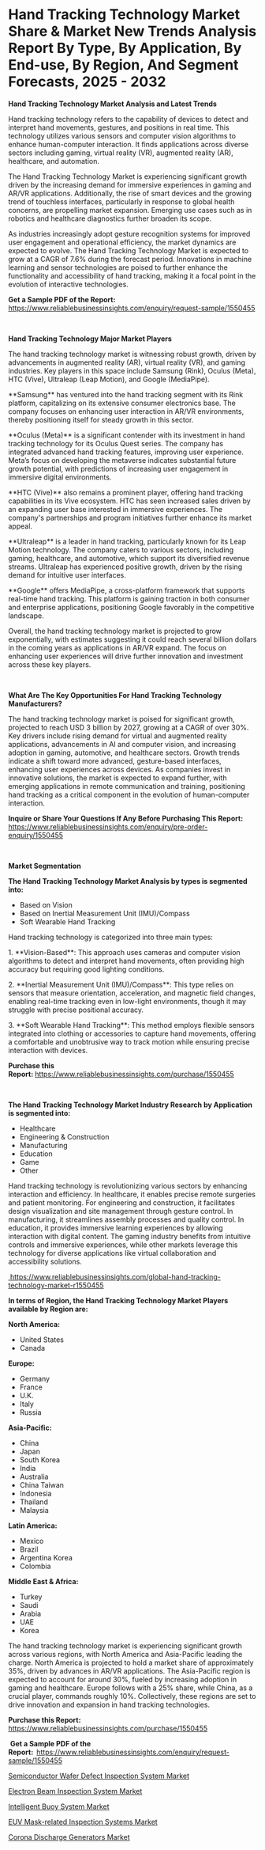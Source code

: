 <p><h1>Hand Tracking Technology Market Share & Market New Trends Analysis Report By Type, By Application, By End-use, By Region, And Segment Forecasts, 2025 - 2032</h1></p><p><strong>Hand Tracking Technology Market Analysis and Latest Trends</strong></p>
<p><p>Hand tracking technology refers to the capability of devices to detect and interpret hand movements, gestures, and positions in real time. This technology utilizes various sensors and computer vision algorithms to enhance human-computer interaction. It finds applications across diverse sectors including gaming, virtual reality (VR), augmented reality (AR), healthcare, and automation.</p><p>The Hand Tracking Technology Market is experiencing significant growth driven by the increasing demand for immersive experiences in gaming and AR/VR applications. Additionally, the rise of smart devices and the growing trend of touchless interfaces, particularly in response to global health concerns, are propelling market expansion. Emerging use cases such as in robotics and healthcare diagnostics further broaden its scope.</p><p>As industries increasingly adopt gesture recognition systems for improved user engagement and operational efficiency, the market dynamics are expected to evolve. The Hand Tracking Technology Market is expected to grow at a CAGR of 7.6% during the forecast period. Innovations in machine learning and sensor technologies are poised to further enhance the functionality and accessibility of hand tracking, making it a focal point in the evolution of interactive technologies.</p></p>
<p><strong>Get a Sample PDF of the Report:&nbsp;</strong> <a href="https://www.reliablebusinessinsights.com/enquiry/request-sample/1550455?utm_campaign=1119&utm_medium=2&utm_source=Github&utm_content=ia&utm_term=28022025&utm_id=hand-tracking-technology">https://www.reliablebusinessinsights.com/enquiry/request-sample/1550455</a></p>
<p>&nbsp;</p>
<p><strong>Hand Tracking Technology Major Market Players</strong></p>
<p><p>The hand tracking technology market is witnessing robust growth, driven by advancements in augmented reality (AR), virtual reality (VR), and gaming industries. Key players in this space include Samsung (Rink), Oculus (Meta), HTC (Vive), Ultraleap (Leap Motion), and Google (MediaPipe).</p><p>**Samsung** has ventured into the hand tracking segment with its Rink platform, capitalizing on its extensive consumer electronics base. The company focuses on enhancing user interaction in AR/VR environments, thereby positioning itself for steady growth in this sector.</p><p>**Oculus (Meta)** is a significant contender with its investment in hand tracking technology for its Oculus Quest series. The company has integrated advanced hand tracking features, improving user experience. Meta’s focus on developing the metaverse indicates substantial future growth potential, with predictions of increasing user engagement in immersive digital environments.</p><p>**HTC (Vive)** also remains a prominent player, offering hand tracking capabilities in its Vive ecosystem. HTC has seen increased sales driven by an expanding user base interested in immersive experiences. The company's partnerships and program initiatives further enhance its market appeal.</p><p>**Ultraleap** is a leader in hand tracking, particularly known for its Leap Motion technology. The company caters to various sectors, including gaming, healthcare, and automotive, which support its diversified revenue streams. Ultraleap has experienced positive growth, driven by the rising demand for intuitive user interfaces.</p><p>**Google** offers MediaPipe, a cross-platform framework that supports real-time hand tracking. This platform is gaining traction in both consumer and enterprise applications, positioning Google favorably in the competitive landscape.</p><p>Overall, the hand tracking technology market is projected to grow exponentially, with estimates suggesting it could reach several billion dollars in the coming years as applications in AR/VR expand. The focus on enhancing user experiences will drive further innovation and investment across these key players.</p></p>
<p>&nbsp;</p>
<p><strong>What Are The Key Opportunities For Hand Tracking Technology Manufacturers?</strong></p>
<p><p>The hand tracking technology market is poised for significant growth, projected to reach USD 3 billion by 2027, growing at a CAGR of over 30%. Key drivers include rising demand for virtual and augmented reality applications, advancements in AI and computer vision, and increasing adoption in gaming, automotive, and healthcare sectors. Growth trends indicate a shift toward more advanced, gesture-based interfaces, enhancing user experiences across devices. As companies invest in innovative solutions, the market is expected to expand further, with emerging applications in remote communication and training, positioning hand tracking as a critical component in the evolution of human-computer interaction.</p></p>
<p><strong>Inquire or Share Your Questions If Any Before Purchasing This Report:</strong> <a href="https://www.reliablebusinessinsights.com/enquiry/pre-order-enquiry/1550455?utm_campaign=1119&utm_medium=2&utm_source=Github&utm_content=ia&utm_term=28022025&utm_id=hand-tracking-technology">https://www.reliablebusinessinsights.com/enquiry/pre-order-enquiry/1550455</a></p>
<p>&nbsp;</p>
<p><strong>Market Segmentation</strong></p>
<p><strong>The Hand Tracking Technology Market Analysis by types is segmented into:</strong></p>
<p><ul><li>Based on Vision</li><li>Based on Inertial Measurement Unit (IMU)/Compass</li><li>Soft Wearable Hand Tracking</li></ul></p>
<p><p>Hand tracking technology is categorized into three main types: </p><p>1. **Vision-Based**: This approach uses cameras and computer vision algorithms to detect and interpret hand movements, often providing high accuracy but requiring good lighting conditions.</p><p>2. **Inertial Measurement Unit (IMU)/Compass**: This type relies on sensors that measure orientation, acceleration, and magnetic field changes, enabling real-time tracking even in low-light environments, though it may struggle with precise positional accuracy.</p><p>3. **Soft Wearable Hand Tracking**: This method employs flexible sensors integrated into clothing or accessories to capture hand movements, offering a comfortable and unobtrusive way to track motion while ensuring precise interaction with devices.</p></p>
<p><strong>Purchase this Report:&nbsp;</strong><a href="https://www.reliablebusinessinsights.com/purchase/1550455?utm_campaign=1119&utm_medium=2&utm_source=Github&utm_content=ia&utm_term=28022025&utm_id=hand-tracking-technology">https://www.reliablebusinessinsights.com/purchase/1550455</a></p>
<p>&nbsp;</p>
<p><strong>The Hand Tracking Technology Market Industry Research by Application is segmented into:</strong></p>
<p><ul><li>Healthcare</li><li>Engineering & Construction</li><li>Manufacturing</li><li>Education</li><li>Game</li><li>Other</li></ul></p>
<p><p>Hand tracking technology is revolutionizing various sectors by enhancing interaction and efficiency. In healthcare, it enables precise remote surgeries and patient monitoring. For engineering and construction, it facilitates design visualization and site management through gesture control. In manufacturing, it streamlines assembly processes and quality control. In education, it provides immersive learning experiences by allowing interaction with digital content. The gaming industry benefits from intuitive controls and immersive experiences, while other markets leverage this technology for diverse applications like virtual collaboration and accessibility solutions.</p></p>
<p><a href="https://www.reliablebusinessinsights.com/global-hand-tracking-technology-market-r1550455?utm_campaign=1119&utm_medium=2&utm_source=Github&utm_content=ia&utm_term=28022025&utm_id=hand-tracking-technology">&nbsp;https://www.reliablebusinessinsights.com/global-hand-tracking-technology-market-r1550455</a></p>
<p><strong>In terms of Region, the Hand Tracking Technology Market Players available by Region are:</strong></p>
<p>
    <p> <strong> North America: </strong>
        <ul>
            <li>United States</li>
            <li>Canada</li>
        </ul>
        </p> 
    <p> <strong> Europe: </strong>
        <ul>
            <li>Germany</li>
            <li>France</li>
            <li>U.K.</li>
            <li>Italy</li>
            <li>Russia</li>
        </ul>
        </p> 
    <p> <strong> Asia-Pacific: </strong>
        <ul>
            <li>China</li>
            <li>Japan</li>
            <li>South Korea</li>
            <li>India</li>
            <li>Australia</li>
            <li>China Taiwan</li>
            <li>Indonesia</li>
            <li>Thailand</li>
            <li>Malaysia</li>
        </ul>
        </p> 
    <p> <strong> Latin America: </strong>
        <ul>
            <li>Mexico</li>
            <li>Brazil</li>
            <li>Argentina Korea</li>
            <li>Colombia</li>
        </ul>
        </p> 
    <p> <strong> Middle East & Africa: </strong>
        <ul>
            <li>Turkey</li>
            <li>Saudi</li>
            <li>Arabia</li>
            <li>UAE</li>
            <li>Korea</li>
        </ul>
    </p>
    </p>
<p><p>The hand tracking technology market is experiencing significant growth across various regions, with North America and Asia-Pacific leading the charge. North America is projected to hold a market share of approximately 35%, driven by advances in AR/VR applications. The Asia-Pacific region is expected to account for around 30%, fueled by increasing adoption in gaming and healthcare. Europe follows with a 25% share, while China, as a crucial player, commands roughly 10%. Collectively, these regions are set to drive innovation and expansion in hand tracking technologies.</p></p>
<p><strong>Purchase this Report: </strong><a href="https://www.reliablebusinessinsights.com/purchase/1550455?utm_campaign=1119&utm_medium=2&utm_source=Github&utm_content=ia&utm_term=28022025&utm_id=hand-tracking-technology">https://www.reliablebusinessinsights.com/purchase/1550455</a></p>
<p>&nbsp;<strong>Get a Sample PDF of the Report:&nbsp;&nbsp;</strong><a href="https://www.reliablebusinessinsights.com/enquiry/request-sample/1550455?utm_campaign=1119&utm_medium=2&utm_source=Github&utm_content=ia&utm_term=28022025&utm_id=hand-tracking-technology">https://www.reliablebusinessinsights.com/enquiry/request-sample/1550455</a></p>
<p><strong></strong></p>
<p><p><a href="https://github.com/moratronak3q/Market-Research-Report-List-1/blob/main/semiconductor-wafer-defect-inspection-system-market.md?utm_campaign=1119&utm_medium=2&utm_source=Github&utm_content=ia&utm_term=28022025&utm_id=hand-tracking-technology">Semiconductor Wafer Defect Inspection System Market</a></p><p><a href="https://github.com/reahmmunises/Market-Research-Report-List-1/blob/main/electron-beam-inspection-system-market.md?utm_campaign=1119&utm_medium=2&utm_source=Github&utm_content=ia&utm_term=28022025&utm_id=hand-tracking-technology">Electron Beam Inspection System Market</a></p><p><a href="https://github.com/jugutstam/Market-Research-Report-List-1/blob/main/intelligent-buoy-system-market.md?utm_campaign=1119&utm_medium=2&utm_source=Github&utm_content=ia&utm_term=28022025&utm_id=hand-tracking-technology">Intelligent Buoy System Market</a></p><p><a href="https://github.com/luluanaehut2/Market-Research-Report-List-1/blob/main/euv-mask-related-inspection-systems-market.md?utm_campaign=1119&utm_medium=2&utm_source=Github&utm_content=ia&utm_term=28022025&utm_id=hand-tracking-technology">EUV Mask-related Inspection Systems Market</a></p><p><a href="https://github.com/marawiokeson8/Market-Research-Report-List-1/blob/main/corona-discharge-generators-market.md?utm_campaign=1119&utm_medium=2&utm_source=Github&utm_content=ia&utm_term=28022025&utm_id=hand-tracking-technology">Corona Discharge Generators Market</a></p></p>